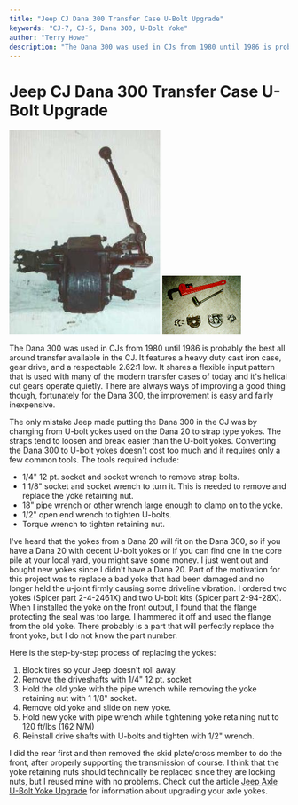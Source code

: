 ```yaml
---
title: "Jeep CJ Dana 300 Transfer Case U-Bolt Upgrade"
keywords: "CJ-7, CJ-5, Dana 300, U-Bolt Yoke"
author: "Terry Howe"
description: "The Dana 300 was used in CJs from 1980 until 1986 is probably the best all around transfer available in the CJ, the only improvement worth considering for it is upgrading to U-bolt yokes"
---
```

# Jeep CJ Dana 300 Transfer Case U-Bolt Upgrade

![D300 side](../../img/xfer/d300s.jpg) [![D300 yoke tools](../../img/xfer/d300yok2.jpg)](../../img/xfer/d300yok2.jpg)

The Dana 300 was used in CJs from 1980 until 1986 is probably the best all around transfer available in the CJ. It features a heavy duty cast iron case, gear drive, and a respectable 2.62:1 low. It shares a flexible input pattern that is used with many of the modern transfer cases of today and it's helical cut gears operate quietly. There are always ways of improving a good thing though, fortunately for the Dana 300, the improvement is easy and fairly inexpensive.

The only mistake Jeep made putting the Dana 300 in the CJ was by changing from U-bolt yokes used on the Dana 20 to strap type yokes. The straps tend to loosen and break easier than the U-bolt yokes. Converting the Dana 300 to U-bolt yokes doesn't cost too much and it requires only a few common tools. The tools required include:

  * 1/4" 12 pt. socket and socket wrench to remove strap bolts.
  * 1 1/8" socket and socket wrench to turn it. This is needed to remove and replace the yoke retaining nut.
  * 18" pipe wrench or other wrench large enough to clamp on to the yoke.
  * 1/2" open end wrench to tighten U-bolts.
  * Torque wrench to tighten retaining nut.

I've heard that the yokes from a Dana 20 will fit on the Dana 300, so if you have a Dana 20 with decent U-bolt yokes or if you can find one in the core pile at your local yard, you might save some money. I just went out and bought new yokes since I didn't have a Dana 20. Part of the motivation for this project was to replace a bad yoke that had been damaged and no longer held the u-joint firmly causing some driveline vibration. I ordered two yokes (Spicer part 2-4-2461X) and two U-bolt kits (Spicer part 2-94-28X). When I installed the yoke on the front output, I found that the flange protecting the seal was too large. I hammered it off and used the flange from the old yoke. There probably is a part that will perfectly replace the front yoke, but I do not know the part number.

Here is the step-by-step process of replacing the yokes:

  1. Block tires so your Jeep doesn't roll away.
  2. Remove the driveshafts with 1/4" 12 pt. socket
  3. Hold the old yoke with the pipe wrench while removing the yoke retaining nut with 1 1/8" socket.
  4. Remove old yoke and slide on new yoke.
  5. Hold new yoke with pipe wrench while tightening yoke retaining nut to 120 ft/lbs (162 N/M)
  6. Reinstall drive shafts with U-bolts and tighten with 1/2" wrench.

I did the rear first and then removed the skid plate/cross member to do the front, after properly supporting the transmission of course. I think that the yoke retaining nuts should technically be replaced since they are locking nuts, but I reused mine with no problems. Check out the article [Jeep Axle U-Bolt Yoke Upgrade](../../axle/upgrades/aub.md) for information about upgrading your axle yokes.